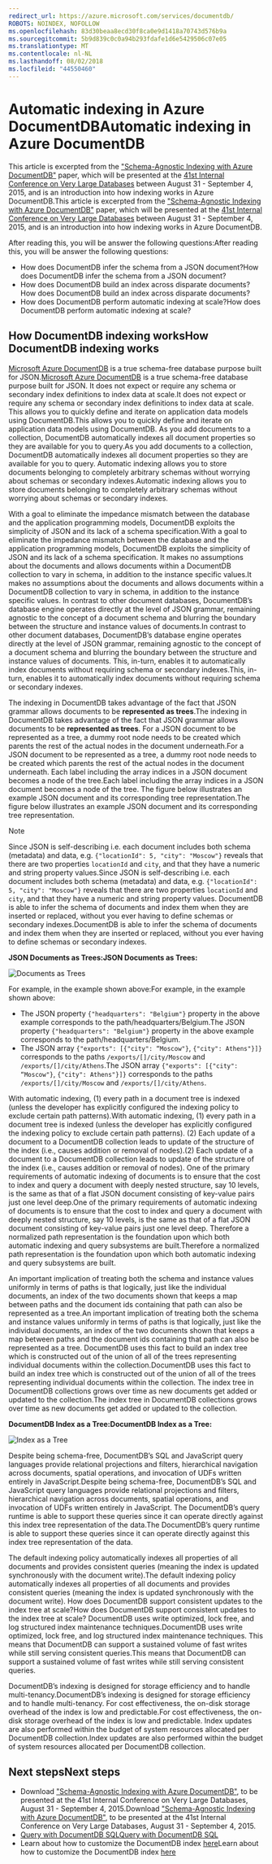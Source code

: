 ```yaml
---
redirect_url: https://azure.microsoft.com/services/documentdb/
ROBOTS: NOINDEX, NOFOLLOW
ms.openlocfilehash: 83d30beaa8ecd30f8ca0e9d1418a70743d576b9a
ms.sourcegitcommit: 5b9d839c0c0a94b293fdafe1d6e5429506c07e05
ms.translationtype: MT
ms.contentlocale: nl-NL
ms.lasthandoff: 08/02/2018
ms.locfileid: "44550460"
---
```

# <a name="automatic-indexing-in-azure-documentdb"></a><span data-ttu-id="c9916-101">Automatic indexing in Azure DocumentDB</span><span class="sxs-lookup"><span data-stu-id="c9916-101">Automatic indexing in Azure DocumentDB</span></span>
<span data-ttu-id="c9916-102">This article is excerpted from the ["Schema-Agnostic Indexing with Azure DocumentDB"](http://www.vldb.org/pvldb/vol8/p1668-shukla.pdf) paper, which will be presented at the [41st Internal Conference on Very Large Databases](http://www.vldb.org/2015/) between August 31 - September 4, 2015, and is an introduction into how indexing works in Azure DocumentDB.</span><span class="sxs-lookup"><span data-stu-id="c9916-102">This article is excerpted from the ["Schema-Agnostic Indexing with Azure DocumentDB"](http://www.vldb.org/pvldb/vol8/p1668-shukla.pdf) paper, which will be presented at the [41st Internal Conference on Very Large Databases](http://www.vldb.org/2015/) between August 31 - September 4, 2015, and is an introduction into how indexing works in Azure DocumentDB.</span></span> 

<span data-ttu-id="c9916-103">After reading this, you will be answer the following questions:</span><span class="sxs-lookup"><span data-stu-id="c9916-103">After reading this, you will be answer the following questions:</span></span>

* <span data-ttu-id="c9916-104">How does DocumentDB infer the schema from a JSON document?</span><span class="sxs-lookup"><span data-stu-id="c9916-104">How does DocumentDB infer the schema from a JSON document?</span></span>
* <span data-ttu-id="c9916-105">How does DocumentDB build an index across disparate documents?</span><span class="sxs-lookup"><span data-stu-id="c9916-105">How does DocumentDB build an index across disparate documents?</span></span>
* <span data-ttu-id="c9916-106">How does DocumentDB perform automatic indexing at scale?</span><span class="sxs-lookup"><span data-stu-id="c9916-106">How does DocumentDB perform automatic indexing at scale?</span></span>

## <a id="HowDocumentDBIndexingWorks"></a> <span data-ttu-id="c9916-107">How DocumentDB indexing works</span><span class="sxs-lookup"><span data-stu-id="c9916-107">How DocumentDB indexing works</span></span>
<span data-ttu-id="c9916-108">[Microsoft Azure DocumentDB](https://azure.microsoft.com/services/documentdb/) is a true schema-free database purpose built for JSON.</span><span class="sxs-lookup"><span data-stu-id="c9916-108">[Microsoft Azure DocumentDB](https://azure.microsoft.com/services/documentdb/) is a true schema-free database purpose built for JSON.</span></span> <span data-ttu-id="c9916-109">It does not expect or require any schema or secondary index definitions to index data at scale.</span><span class="sxs-lookup"><span data-stu-id="c9916-109">It does not expect or require any schema or secondary index definitions to index data at scale.</span></span> <span data-ttu-id="c9916-110">This allows you to quickly define and iterate on application data models using DocumentDB.</span><span class="sxs-lookup"><span data-stu-id="c9916-110">This allows you to quickly define and iterate on application data models using DocumentDB.</span></span> <span data-ttu-id="c9916-111">As you add documents to a collection, DocumentDB automatically indexes all document properties so they are available for you to query.</span><span class="sxs-lookup"><span data-stu-id="c9916-111">As you add documents to a collection, DocumentDB automatically indexes all document properties so they are available for you to query.</span></span> <span data-ttu-id="c9916-112">Automatic indexing allows you to store documents belonging to completely arbitrary schemas without worrying about schemas or secondary indexes.</span><span class="sxs-lookup"><span data-stu-id="c9916-112">Automatic indexing allows you to store documents belonging to completely arbitrary schemas without worrying about schemas or secondary indexes.</span></span>

<span data-ttu-id="c9916-113">With a goal to eliminate the impedance mismatch between the database and the application programming models, DocumentDB exploits the simplicity of JSON and its lack of a schema specification.</span><span class="sxs-lookup"><span data-stu-id="c9916-113">With a goal to eliminate the impedance mismatch between the database and the application programming models, DocumentDB exploits the simplicity of JSON and its lack of a schema specification.</span></span> <span data-ttu-id="c9916-114">It makes no assumptions about the documents and allows documents within a DocumentDB collection to vary in schema, in addition to the instance specific values.</span><span class="sxs-lookup"><span data-stu-id="c9916-114">It makes no assumptions about the documents and allows documents within a DocumentDB collection to vary in schema, in addition to the instance specific values.</span></span> <span data-ttu-id="c9916-115">In contrast to other document databases, DocumentDB’s database engine operates directly at the level of JSON grammar, remaining agnostic to the concept of a document schema and blurring the boundary between the structure and instance values of documents.</span><span class="sxs-lookup"><span data-stu-id="c9916-115">In contrast to other document databases, DocumentDB’s database engine operates directly at the level of JSON grammar, remaining agnostic to the concept of a document schema and blurring the boundary between the structure and instance values of documents.</span></span> <span data-ttu-id="c9916-116">This, in-turn, enables it to automatically index documents without requiring schema or secondary indexes.</span><span class="sxs-lookup"><span data-stu-id="c9916-116">This, in-turn, enables it to automatically index documents without requiring schema or secondary indexes.</span></span>

<span data-ttu-id="c9916-117">The indexing in DocumentDB takes advantage of the fact that JSON grammar allows documents to be **represented as trees**.</span><span class="sxs-lookup"><span data-stu-id="c9916-117">The indexing in DocumentDB takes advantage of the fact that JSON grammar allows documents to be **represented as trees**.</span></span> <span data-ttu-id="c9916-118">For a JSON document to be represented as a tree, a dummy root node needs to be created which parents the rest of the actual nodes in the document underneath.</span><span class="sxs-lookup"><span data-stu-id="c9916-118">For a JSON document to be represented as a tree, a dummy root node needs to be created which parents the rest of the actual nodes in the document underneath.</span></span> <span data-ttu-id="c9916-119">Each label including the array indices in a JSON document becomes a node of the tree.</span><span class="sxs-lookup"><span data-stu-id="c9916-119">Each label including the array indices in a JSON document becomes a node of the tree.</span></span> <span data-ttu-id="c9916-120">The figure below illustrates an example JSON document and its corresponding tree representation.</span><span class="sxs-lookup"><span data-stu-id="c9916-120">The figure below illustrates an example JSON document and its corresponding tree representation.</span></span>

> [!NOTE]
> <span data-ttu-id="c9916-121">Since JSON is self-describing i.e. each document includes both schema (metadata) and data, e.g. `{"locationId": 5, "city": "Moscow"}` reveals that there are two properties `locationId` and `city`, and that they have a numeric and string property values.</span><span class="sxs-lookup"><span data-stu-id="c9916-121">Since JSON is self-describing i.e. each document includes both schema (metadata) and data, e.g. `{"locationId": 5, "city": "Moscow"}` reveals that there are two properties `locationId` and `city`, and that they have a numeric and string property values.</span></span> <span data-ttu-id="c9916-122">DocumentDB is able to infer the schema of documents and index them when they are inserted or replaced, without you ever having to define schemas or secondary indexes.</span><span class="sxs-lookup"><span data-stu-id="c9916-122">DocumentDB is able to infer the schema of documents and index them when they are inserted or replaced, without you ever having to define schemas or secondary indexes.</span></span>
> 
> 

<span data-ttu-id="c9916-123">**JSON Documents as Trees:**</span><span class="sxs-lookup"><span data-stu-id="c9916-123">**JSON Documents as Trees:**</span></span>

![Documents as Trees](https://docstestmedia1.blob.core.windows.net/azure-media/articles/documentdb/media/documentdb-indexing/DocumentsAsTrees.png)

<span data-ttu-id="c9916-125">For example, in the example shown above:</span><span class="sxs-lookup"><span data-stu-id="c9916-125">For example, in the example shown above:</span></span>

* <span data-ttu-id="c9916-126">The JSON property `{"headquarters": "Belgium"}` property in the above example corresponds to the path/headquarters/Belgium.</span><span class="sxs-lookup"><span data-stu-id="c9916-126">The JSON property `{"headquarters": "Belgium"}` property in the above example corresponds to the path/headquarters/Belgium.</span></span>
* <span data-ttu-id="c9916-127">The JSON array `{"exports": [{"city": “Moscow"}`, `{"city": Athens"}]}` corresponds to the paths `/exports/[]/city/Moscow` and `/exports/[]/city/Athens`.</span><span class="sxs-lookup"><span data-stu-id="c9916-127">The JSON array `{"exports": [{"city": “Moscow"}`, `{"city": Athens"}]}` corresponds to the paths `/exports/[]/city/Moscow` and `/exports/[]/city/Athens`.</span></span>

<span data-ttu-id="c9916-128">With automatic indexing, (1) every path in a document tree is indexed (unless the developer has explicitly configured the indexing policy to exclude certain path patterns).</span><span class="sxs-lookup"><span data-stu-id="c9916-128">With automatic indexing, (1) every path in a document tree is indexed (unless the developer has explicitly configured the indexing policy to exclude certain path patterns).</span></span> <span data-ttu-id="c9916-129">(2) Each update of a document to a DocumentDB collection leads to update of the structure of the index (i.e., causes addition or removal of nodes).</span><span class="sxs-lookup"><span data-stu-id="c9916-129">(2) Each update of a document to a DocumentDB collection leads to update of the structure of the index (i.e., causes addition or removal of nodes).</span></span> <span data-ttu-id="c9916-130">One of the primary requirements of automatic indexing of documents is to ensure that the cost to index and query a document with deeply nested structure, say 10 levels, is the same as that of a flat JSON document consisting of key-value pairs just one level deep.</span><span class="sxs-lookup"><span data-stu-id="c9916-130">One of the primary requirements of automatic indexing of documents is to ensure that the cost to index and query a document with deeply nested structure, say 10 levels, is the same as that of a flat JSON document consisting of key-value pairs just one level deep.</span></span> <span data-ttu-id="c9916-131">Therefore a normalized path representation is the foundation upon which both automatic indexing and query subsystems are built.</span><span class="sxs-lookup"><span data-stu-id="c9916-131">Therefore a normalized path representation is the foundation upon which both automatic indexing and query subsystems are built.</span></span>

<span data-ttu-id="c9916-132">An important implication of treating both the schema and instance values uniformly in terms of paths is that logically, just like the individual documents, an index of the two documents shown that keeps a map between paths and the document ids containing that path can also be represented as a tree.</span><span class="sxs-lookup"><span data-stu-id="c9916-132">An important implication of treating both the schema and instance values uniformly in terms of paths is that logically, just like the individual documents, an index of the two documents shown that keeps a map between paths and the document ids containing that path can also be represented as a tree.</span></span> <span data-ttu-id="c9916-133">DocumentDB uses this fact to build an index tree which is constructed out of the union of all of the trees representing individual documents within the collection.</span><span class="sxs-lookup"><span data-stu-id="c9916-133">DocumentDB uses this fact to build an index tree which is constructed out of the union of all of the trees representing individual documents within the collection.</span></span> <span data-ttu-id="c9916-134">The index tree in DocumentDB collections grows over time as new documents get added or updated to the collection.</span><span class="sxs-lookup"><span data-stu-id="c9916-134">The index tree in DocumentDB collections grows over time as new documents get added or updated to the collection.</span></span>

<span data-ttu-id="c9916-135">**DocumentDB Index as a Tree:**</span><span class="sxs-lookup"><span data-stu-id="c9916-135">**DocumentDB Index as a Tree:**</span></span>

![Index as a Tree](https://docstestmedia1.blob.core.windows.net/azure-media/articles/documentdb/media/documentdb-indexing/IndexAsTree.png)

<span data-ttu-id="c9916-137">Despite being schema-free, DocumentDB’s SQL and JavaScript query languages provide relational projections and filters, hierarchical navigation across documents, spatial operations, and invocation of UDFs written entirely in JavaScript.</span><span class="sxs-lookup"><span data-stu-id="c9916-137">Despite being schema-free, DocumentDB’s SQL and JavaScript query languages provide relational projections and filters, hierarchical navigation across documents, spatial operations, and invocation of UDFs written entirely in JavaScript.</span></span> <span data-ttu-id="c9916-138">The DocumentDB’s query runtime is able to support these queries since it can operate directly against this index tree representation of the data.</span><span class="sxs-lookup"><span data-stu-id="c9916-138">The DocumentDB’s query runtime is able to support these queries since it can operate directly against this index tree representation of the data.</span></span>

<span data-ttu-id="c9916-139">The default indexing policy automatically indexes all properties of all documents and provides consistent queries (meaning the index is updated synchronously with the document write).</span><span class="sxs-lookup"><span data-stu-id="c9916-139">The default indexing policy automatically indexes all properties of all documents and provides consistent queries (meaning the index is updated synchronously with the document write).</span></span> <span data-ttu-id="c9916-140">How does DocumentDB support consistent updates to the index tree at scale?</span><span class="sxs-lookup"><span data-stu-id="c9916-140">How does DocumentDB support consistent updates to the index tree at scale?</span></span> <span data-ttu-id="c9916-141">DocumentDB uses write optimized, lock free, and log structured index maintenance techniques.</span><span class="sxs-lookup"><span data-stu-id="c9916-141">DocumentDB uses write optimized, lock free, and log structured index maintenance techniques.</span></span> <span data-ttu-id="c9916-142">This means that DocumentDB can support a sustained volume of fast writes while still serving consistent queries.</span><span class="sxs-lookup"><span data-stu-id="c9916-142">This means that DocumentDB can support a sustained volume of fast writes while still serving consistent queries.</span></span> 

<span data-ttu-id="c9916-143">DocumentDB’s indexing is designed for storage efficiency and to handle multi-tenancy.</span><span class="sxs-lookup"><span data-stu-id="c9916-143">DocumentDB’s indexing is designed for storage efficiency and to handle multi-tenancy.</span></span> <span data-ttu-id="c9916-144">For cost effectiveness, the on-disk storage overhead of the index is low and predictable.</span><span class="sxs-lookup"><span data-stu-id="c9916-144">For cost effectiveness, the on-disk storage overhead of the index is low and predictable.</span></span> <span data-ttu-id="c9916-145">Index updates are also performed within the budget of system resources allocated per DocumentDB collection.</span><span class="sxs-lookup"><span data-stu-id="c9916-145">Index updates are also performed within the budget of system resources allocated per DocumentDB collection.</span></span>

## <a name="NextSteps"></a> <span data-ttu-id="c9916-146">Next steps</span><span class="sxs-lookup"><span data-stu-id="c9916-146">Next steps</span></span>
* <span data-ttu-id="c9916-147">Download ["Schema-Agnostic Indexing with Azure DocumentDB"](http://www.vldb.org/pvldb/vol8/p1668-shukla.pdf), to be presented at the 41st Internal Conference on Very Large Databases, August 31 - September 4, 2015.</span><span class="sxs-lookup"><span data-stu-id="c9916-147">Download ["Schema-Agnostic Indexing with Azure DocumentDB"](http://www.vldb.org/pvldb/vol8/p1668-shukla.pdf), to be presented at the 41st Internal Conference on Very Large Databases, August 31 - September 4, 2015.</span></span>
* [<span data-ttu-id="c9916-148">Query with DocumentDB SQL</span><span class="sxs-lookup"><span data-stu-id="c9916-148">Query with DocumentDB SQL</span></span>](documentdb-sql-query.md)
* <span data-ttu-id="c9916-149">Learn about how to customize the DocumentDB index [here](documentdb-indexing-policies.md)</span><span class="sxs-lookup"><span data-stu-id="c9916-149">Learn about how to customize the DocumentDB index [here](documentdb-indexing-policies.md)</span></span>



